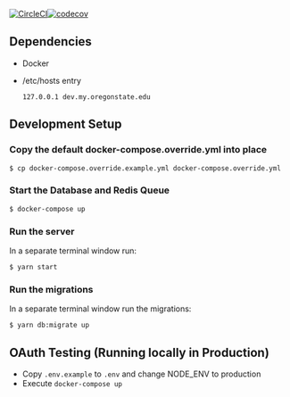 [![CircleCI](https://circleci.com/gh/osu-wams/dx-server/tree/master.svg?style=svg)](https://circleci.com/gh/osu-wams/dx-server/tree/master)[![codecov](https://codecov.io/gh/osu-wams/dx-server/branch/master/graph/badge.svg)](https://codecov.io/gh/osu-wams/dx-server)

## Dependencies

- Docker
- /etc/hosts entry

      127.0.0.1 dev.my.oregonstate.edu

## Development Setup

### Copy the default docker-compose.override.yml into place

    $ cp docker-compose.override.example.yml docker-compose.override.yml

### Start the Database and Redis Queue

    $ docker-compose up

### Run the server

In a separate terminal window run:

    $ yarn start

### Run the migrations

In a separate terminal window run the migrations:

    $ yarn db:migrate up

## OAuth Testing (Running locally in Production)

- Copy `.env.example` to `.env` and change NODE_ENV to production
- Execute `docker-compose up`
